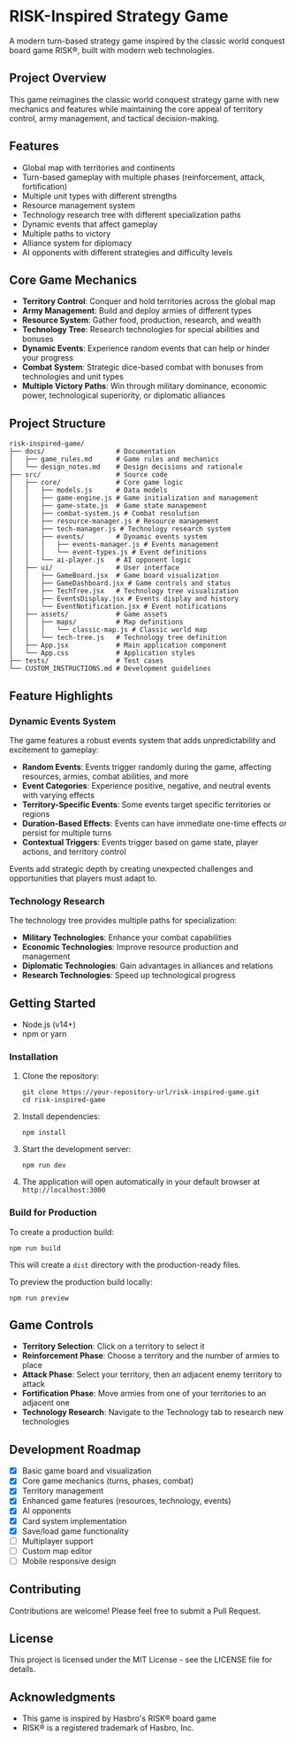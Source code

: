 # RISK-Inspired Strategy Game

A modern turn-based strategy game inspired by the classic world conquest board game RISK®, built with modern web technologies.

## Project Overview

This game reimagines the classic world conquest strategy game with new mechanics and features while maintaining the core appeal of territory control, army management, and tactical decision-making.

## Features

- Global map with territories and continents
- Turn-based gameplay with multiple phases (reinforcement, attack, fortification)
- Multiple unit types with different strengths
- Resource management system
- Technology research tree with different specialization paths
- Dynamic events that affect gameplay
- Multiple paths to victory
- Alliance system for diplomacy
- AI opponents with different strategies and difficulty levels

## Core Game Mechanics

- **Territory Control**: Conquer and hold territories across the global map
- **Army Management**: Build and deploy armies of different types
- **Resource System**: Gather food, production, research, and wealth
- **Technology Tree**: Research technologies for special abilities and bonuses
- **Dynamic Events**: Experience random events that can help or hinder your progress
- **Combat System**: Strategic dice-based combat with bonuses from technologies and unit types
- **Multiple Victory Paths**: Win through military dominance, economic power, technological superiority, or diplomatic alliances

## Project Structure

```
risk-inspired-game/
├── docs/                  # Documentation
│   ├── game_rules.md      # Game rules and mechanics
│   └── design_notes.md    # Design decisions and rationale
├── src/                   # Source code
│   ├── core/              # Core game logic
│   │   ├── models.js      # Data models
│   │   ├── game-engine.js # Game initialization and management
│   │   ├── game-state.js  # Game state management
│   │   ├── combat-system.js # Combat resolution
│   │   ├── resource-manager.js # Resource management
│   │   ├── tech-manager.js # Technology research system
│   │   ├── events/        # Dynamic events system
│   │   │   ├── events-manager.js # Events management
│   │   │   └── event-types.js # Event definitions
│   │   └── ai-player.js   # AI opponent logic
│   ├── ui/                # User interface
│   │   ├── GameBoard.jsx  # Game board visualization
│   │   ├── GameDashboard.jsx # Game controls and status
│   │   ├── TechTree.jsx   # Technology tree visualization
│   │   ├── EventsDisplay.jsx # Events display and history
│   │   └── EventNotification.jsx # Event notifications
│   ├── assets/            # Game assets
│   │   ├── maps/          # Map definitions
│   │   │   └── classic-map.js # Classic world map
│   │   └── tech-tree.js   # Technology tree definition
│   ├── App.jsx            # Main application component
│   └── App.css            # Application styles
├── tests/                 # Test cases
└── CUSTOM_INSTRUCTIONS.md # Development guidelines
```

## Feature Highlights

### Dynamic Events System

The game features a robust events system that adds unpredictability and excitement to gameplay:

- **Random Events**: Events trigger randomly during the game, affecting resources, armies, combat abilities, and more
- **Event Categories**: Experience positive, negative, and neutral events with varying effects
- **Territory-Specific Events**: Some events target specific territories or regions
- **Duration-Based Effects**: Events can have immediate one-time effects or persist for multiple turns
- **Contextual Triggers**: Events trigger based on game state, player actions, and territory control

Events add strategic depth by creating unexpected challenges and opportunities that players must adapt to.

### Technology Research

The technology tree provides multiple paths for specialization:

- **Military Technologies**: Enhance your combat capabilities
- **Economic Technologies**: Improve resource production and management
- **Diplomatic Technologies**: Gain advantages in alliances and relations
- **Research Technologies**: Speed up technological progress

## Getting Started

- Node.js (v14+)
- npm or yarn

### Installation

1. Clone the repository:
   ```
   git clone https://your-repository-url/risk-inspired-game.git
   cd risk-inspired-game
   ```

2. Install dependencies:
   ```
   npm install
   ```

3. Start the development server:
   ```
   npm run dev
   ```

4. The application will open automatically in your default browser at `http://localhost:3000`

### Build for Production

To create a production build:

```
npm run build
```

This will create a `dist` directory with the production-ready files.

To preview the production build locally:

```
npm run preview
```

## Game Controls

- **Territory Selection**: Click on a territory to select it
- **Reinforcement Phase**: Choose a territory and the number of armies to place
- **Attack Phase**: Select your territory, then an adjacent enemy territory to attack
- **Fortification Phase**: Move armies from one of your territories to an adjacent one
- **Technology Research**: Navigate to the Technology tab to research new technologies

## Development Roadmap

- [x] Basic game board and visualization
- [x] Core game mechanics (turns, phases, combat)
- [x] Territory management
- [x] Enhanced game features (resources, technology, events)
- [x] AI opponents
- [x] Card system implementation
- [x] Save/load game functionality
- [ ] Multiplayer support
- [ ] Custom map editor
- [ ] Mobile responsive design

## Contributing

Contributions are welcome! Please feel free to submit a Pull Request.

## License

This project is licensed under the MIT License - see the LICENSE file for details.

## Acknowledgments

- This game is inspired by Hasbro's RISK® board game
- RISK® is a registered trademark of Hasbro, Inc.
